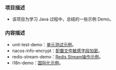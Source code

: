 ### 项目描述

* 该项目为学习 Java 过程中，总结的一些示例 Demo。

### 内容描述

* unit-test-demo：[单元测试示例](unit-test-demo)。
* nacos-info-encrypt：[配置文件敏感字段加密](nacos-info-encrypt)。
* redis-stream-demo：[Redis Stream操作示例](redis-stream-demo)。
* i18n-demo：[国际化示例](i18n-demo)。

